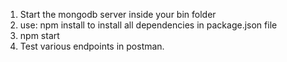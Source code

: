 1. Start the mongodb server inside your bin folder
2. use: npm install to install all dependencies in package.json file
3. npm start
4. Test various endpoints in postman.